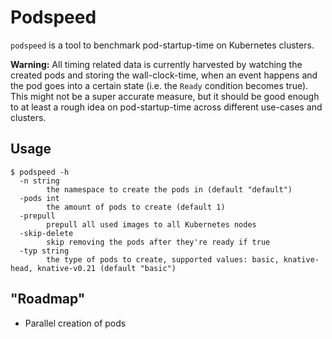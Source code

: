 # Podspeed

`podspeed` is a tool to benchmark pod-startup-time on Kubernetes clusters. 

**Warning:** All timing related data is currently harvested by watching the created pods
and storing the wall-clock-time, when an event happens and the pod goes into a certain
state (i.e. the `Ready` condition becomes true). This might not be a super accurate
measure, but it should be good enough to at least a rough idea on pod-startup-time
across different use-cases and clusters.

## Usage

```
$ podspeed -h
  -n string
    	the namespace to create the pods in (default "default")
  -pods int
    	the amount of pods to create (default 1)
  -prepull
    	prepull all used images to all Kubernetes nodes
  -skip-delete
    	skip removing the pods after they're ready if true
  -typ string
    	the type of pods to create, supported values: basic, knative-head, knative-v0.21 (default "basic")
```

## "Roadmap"

- Parallel creation of pods
